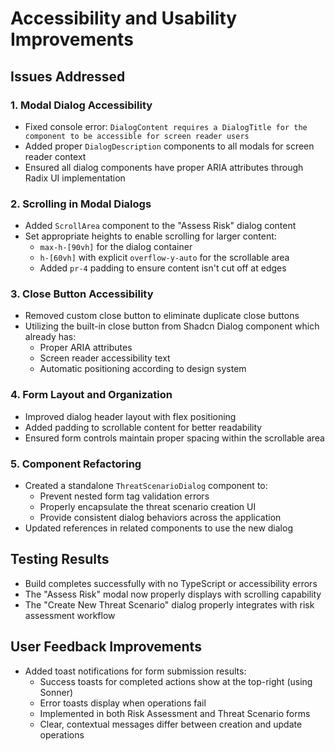 # Accessibility and Usability Improvements

## Issues Addressed

### 1. Modal Dialog Accessibility
- Fixed console error: `DialogContent requires a DialogTitle for the component to be accessible for screen reader users`
- Added proper `DialogDescription` components to all modals for screen reader context
- Ensured all dialog components have proper ARIA attributes through Radix UI implementation

### 2. Scrolling in Modal Dialogs
- Added `ScrollArea` component to the "Assess Risk" dialog content
- Set appropriate heights to enable scrolling for larger content:
  - `max-h-[90vh]` for the dialog container
  - `h-[60vh]` with explicit `overflow-y-auto` for the scrollable area
  - Added `pr-4` padding to ensure content isn't cut off at edges

### 3. Close Button Accessibility
- Removed custom close button to eliminate duplicate close buttons
- Utilizing the built-in close button from Shadcn Dialog component which already has:
  - Proper ARIA attributes
  - Screen reader accessibility text
  - Automatic positioning according to design system

### 4. Form Layout and Organization
- Improved dialog header layout with flex positioning
- Added padding to scrollable content for better readability
- Ensured form controls maintain proper spacing within the scrollable area

### 5. Component Refactoring
- Created a standalone `ThreatScenarioDialog` component to:
  - Prevent nested form tag validation errors
  - Properly encapsulate the threat scenario creation UI
  - Provide consistent dialog behaviors across the application
- Updated references in related components to use the new dialog

## Testing Results
- Build completes successfully with no TypeScript or accessibility errors
- The "Assess Risk" modal now properly displays with scrolling capability
- The "Create New Threat Scenario" dialog properly integrates with risk assessment workflow

## User Feedback Improvements
- Added toast notifications for form submission results:
  - Success toasts for completed actions show at the top-right (using Sonner)
  - Error toasts display when operations fail
  - Implemented in both Risk Assessment and Threat Scenario forms
  - Clear, contextual messages differ between creation and update operations
